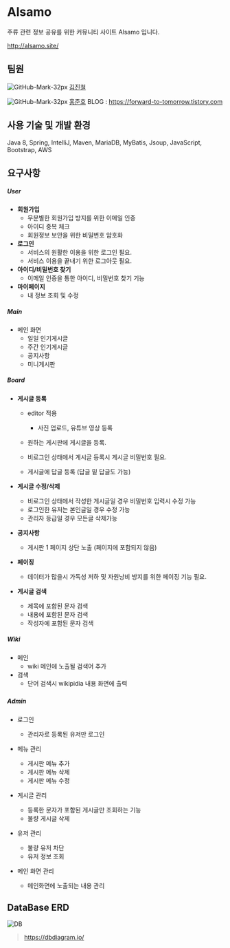 # Alsamo

주류 관련 정보 공유를 위한 커뮤니티 사이트 Alsamo 입니다.

http://alsamo.site/


## 팀원

![GitHub-Mark-32px](https://user-images.githubusercontent.com/81733208/127449795-e4a42194-93a0-4060-bdac-8425789cb40a.png) [김진철](https://github.com/jincheol2578)

![GitHub-Mark-32px](https://user-images.githubusercontent.com/81733208/127449795-e4a42194-93a0-4060-bdac-8425789cb40a.png) [홍준호](https://github.com/heckevil)
 BLOG : https://forward-to-tomorrow.tistory.com




## 사용 기술 및 개발 환경

Java 8, Spring, IntelliJ, Maven, MariaDB, MyBatis, Jsoup, JavaScript, Bootstrap, AWS



## 요구사항

##### User

- **회원가입** 
  - 무분별한 회원가입 방지를 위한 이메일 인증
  - 아이디 중복 체크
  - 회원정보 보안을 위한 비밀번호 암호화
- **로그인**
  - 서비스의 원활한 이용을 위한 로그인 필요.
  - 서비스 이용을 끝내기 위한 로그아웃 필요.
- **아이디/비밀번호 찾기**
  - 이메일 인증을 통한 아이디, 비밀번호 찾기 기능
- **마이페이지**
  - 내 정보 조회 및 수정



##### Main

- 메인 화면
  - 일일 인기게시글
  - 주간 인기게시글 
  - 공지사항
  - 미니게시판



##### Board

- **게시글 등록**

  - editor 적용
    - 사진 업로드, 유튜브 영상 등록

  - 원하는 게시판에 게시글을 등록.
  - 비로그인 상태에서 게시글 등록시 게시글 비밀번호 필요.
  - 게시글에 답글 등록 (답글 밑 답글도 가능)

- **게시글 수정/삭제**

  - 비로그인 상태에서 작성한 게시글일 경우 비밀번호 입력시 수정 가능
  - 로그인한 유저는 본인글일 경우 수정 가능
  - 관리자 등급일 경우 모든글 삭제가능

- **공지사항**

  - 게시판 1 페이지 상단 노출 (페이지에 포함되지 않음)

- **페이징**

  - 데이터가 많을시 가독성 저하 및 자원낭비 방지를 위한 페이징 기능 필요.

- **게시글 검색**

  - 제목에 포함된 문자 검색
  - 내용에 포함된 문자 검색
  - 작성자에 포함된 문자 검색



##### Wiki

- 메인
  - wiki 메인에 노출될 검색어 추가
- 검색
  - 단어 검색시 wikipidia 내용 화면에 출력

##### 

##### Admin

- 로그인
  - 관리자로 등록된 유저만 로그인

- 메뉴 관리
  - 게시판 메뉴 추가
  - 게시판 메뉴 삭제
  - 게시판 메뉴 수정
- 게시글 관리
  - 등록한 문자가 포함된 게시글만 조회하는 기능
  - 불량 게시글 삭제
- 유저 관리
  - 불량 유저 차단
  - 유저 정보 조회
- 메인 화면 관리
  - 메인화면에 노출되는 내용 관리



## DataBase ERD

![DB](https://user-images.githubusercontent.com/81733208/127448738-d52ee3aa-c60a-4e52-9dd1-ee7e33d092dd.png)

> https://dbdiagram.io/

